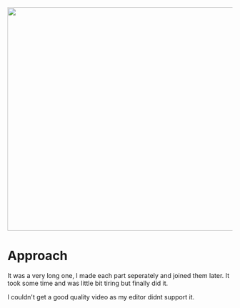 <img src="https://github.com/J-Rakesh-Naidu/technity-tasks/blob/main/task-2/Task-2.gif" width="900px" height="500px">

# Approach

It was a very long one, I made each part seperately and joined them later. It took some time and was little bit tiring but finally did it.

I couldn't get a good quality video as my editor didnt support it.
